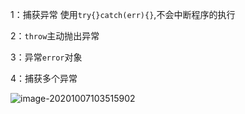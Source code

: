 1：捕获异常 使用`try{}catch(err){}`,不会中断程序的执行

2：`throw`主动抛出异常

3：异常`error`对象

4：捕获多个异常

![image-20201007103515902](D:\text\images\image-20201007103515902.png)